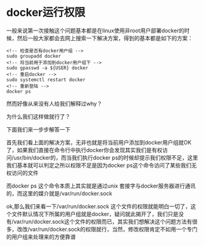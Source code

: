 # docker运行权限

一般来说第一次接触这个问题基本都是在linux使用非root用户部署docker的时候，然后一般大家都会去网上搜索一下解决方案，得到的基本都是如下的方案：

```shell
<!-- 检查是否有docker用户组 -->
sudo groupadd docker
<!-- 将当前用于添加到docker用户组下 -->
sudo gpasswd -a ${USER} docker
<!-- 重启docker -->
sudo systemctl restart docker
<!-- 重新登陆 -->
docker ps
```

然而好像从来没有人给我们解释过why？

为什么我们这样做就行了？

下面我们来一步步解答一下

首先我们看上面的解决方案，无非也就是将当前用户添加到docker用户组就OK了，如果我们直接在命令行中执行docker你会发现其实我们是有权访问/usr/bin/docker的，而当我们执行docker ps的时候却提示我们权限不足，这里我们基本就可以判定之所以权限不足是因为docker ps这个命令访问了某些我们无权访问的文件

而docker ps 这个命令本质上其实就是通过unix 套接字与docker服务器进行通讯的，而这里的媒介就是/var/run/docker.sock

ok,那么我们来看一下/var/run/docker.sock 这个文件的权限就能明白一切了，这个文件默认情况下所属的用户组就是docker，疑问就此揭开了，我们只是没有/var/run/docker.sock这个文件的权限而已，其实我们想解决这个问题方法有很多，改改/var/run/docker.sock的权限就行，当然，修改权限肯定不如用一个专门的用户组来处理来的方便靠谱